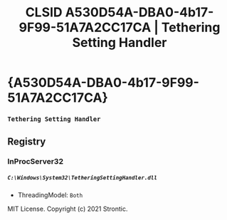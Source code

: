 ﻿---
title: "CLSID A530D54A-DBA0-4b17-9F99-51A7A2CC17CA | Tethering Setting Handler"
excerpt: What is COM-Object CLSID A530D54A-DBA0-4b17-9F99-51A7A2CC17CA?
---

# {A530D54A-DBA0-4b17-9F99-51A7A2CC17CA}

### `Tethering Setting Handler`

## Registry


### InProcServer32

##### `C:\Windows\System32\TetheringSettingHandler.dll`
* ThreadingModel: `Both`

MIT License. Copyright (c) 2021 Strontic.


